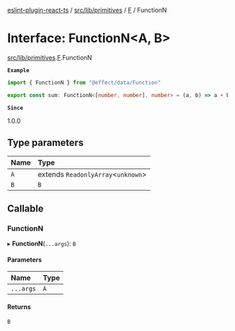 [eslint-plugin-react-ts](../README.md) / [src/lib/primitives](../modules/src_lib_primitives.md) / [F](../modules/src_lib_primitives.F.md) / FunctionN

# Interface: FunctionN<A, B\>

[src/lib/primitives](../modules/src_lib_primitives.md).[F](../modules/src_lib_primitives.F.md).FunctionN

**`Example`**

```ts
import { FunctionN } from "@effect/data/Function"

export const sum: FunctionN<[number, number], number> = (a, b) => a + b
```

**`Since`**

1.0.0

## Type parameters

| Name | Type |
| :------ | :------ |
| `A` | extends `ReadonlyArray`<`unknown`\> |
| `B` | `B` |

## Callable

### FunctionN

▸ **FunctionN**(`...args`): `B`

#### Parameters

| Name | Type |
| :------ | :------ |
| `...args` | `A` |

#### Returns

`B`
